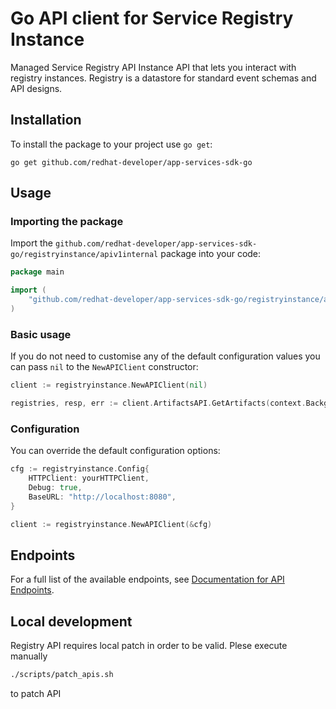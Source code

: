 # Go API client for Service Registry Instance

Managed Service Registry API Instance API that lets you interact with registry instances. Registry is a datastore for standard event schemas and API designs.

## Installation

To install the package to your project use `go get`:

```shell
go get github.com/redhat-developer/app-services-sdk-go
```

## Usage

### Importing the package

Import the `github.com/redhat-developer/app-services-sdk-go/registryinstance/apiv1internal` package into your code:

```go
package main

import (
    "github.com/redhat-developer/app-services-sdk-go/registryinstance/apiv1internal"
)
```

### Basic usage

If you do not need to customise any of the default configuration values you can pass `nil` to the `NewAPIClient` constructor:

```go
client := registryinstance.NewAPIClient(nil)

registries, resp, err := client.ArtifactsAPI.GetArtifacts(context.Background()).Execute()
```

### Configuration

You can override the default configuration options:

```go
cfg := registryinstance.Config{
    HTTPClient: yourHTTPClient,
    Debug: true,
    BaseURL: "http://localhost:8080",
}

client := registryinstance.NewAPIClient(&cfg)
```

## Endpoints

For a full list of the available endpoints, see [Documentation for API Endpoints](./client/README.md#documentation-for-api-endpoints).

## Local development

Registry API requires local patch in order to be valid. 
Plese execute manually 

```bash
./scripts/patch_apis.sh
```

to patch API